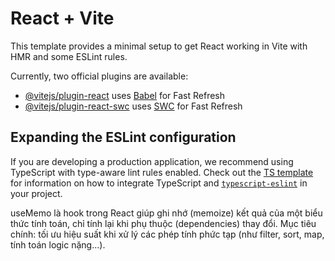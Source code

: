 # React + Vite

This template provides a minimal setup to get React working in Vite with HMR and some ESLint rules.

Currently, two official plugins are available:

- [@vitejs/plugin-react](https://github.com/vitejs/vite-plugin-react/blob/main/packages/plugin-react) uses [Babel](https://babeljs.io/) for Fast Refresh
- [@vitejs/plugin-react-swc](https://github.com/vitejs/vite-plugin-react/blob/main/packages/plugin-react-swc) uses [SWC](https://swc.rs/) for Fast Refresh

## Expanding the ESLint configuration

If you are developing a production application, we recommend using TypeScript with type-aware lint rules enabled. Check out the [TS template](https://github.com/vitejs/vite/tree/main/packages/create-vite/template-react-ts) for information on how to integrate TypeScript and [`typescript-eslint`](https://typescript-eslint.io) in your project.

useMemo là hook trong React giúp ghi nhớ (memoize) kết quả của một biểu thức tính toán, chỉ tính lại khi phụ thuộc (dependencies) thay đổi.
Mục tiêu chính: tối ưu hiệu suất khi xử lý các phép tính phức tạp (như filter, sort, map, tính toán logic nặng...).
